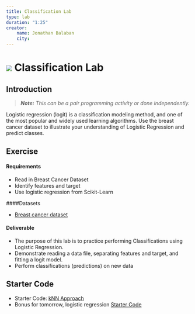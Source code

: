 ```yaml
---
title: Classification Lab
type: lab
duration: "1:25"
creator:
    name: Jonathan Balaban
    city:
---
```


# ![](https://ga-dash.s3.amazonaws.com/production/assets/logo-9f88ae6c9c3871690e33280fcf557f33.png) Classification Lab

## Introduction

> ***Note:*** _This can be a pair programming activity or done independently._

Logistic regression (logit) is a classification modeling method, and one of the most popular and widely used learning algorithms. Use the breast cancer dataset to illustrate your understanding of Logistic Regression and predict classes.

## Exercise

#### Requirements
- Read in Breast Cancer Dataset
- Identify features and target
- Use logistic regression from Scikit-Learn

####Datasets

- [Breast cancer dataset](https://archive.ics.uci.edu/ml/machine-learning-databases/breast-cancer-wisconsin/wdbc.data)

#### Deliverable

- The purpose of this lab is to practice performing Classifications using Logistic Regression.
- Demonstrate reading a data file, separating features and target, and fitting a logit model.
- Perform classifications (predictions) on new data

## Starter Code
- Starter Code: [kNN Approach](./code/starter-code/week4-1.4-starter.ipynb)
- Bonus for tomorrow, logistic regression [Starter Code](./code/starter-code/week4-1.4-starter-cancer.ipynb)
